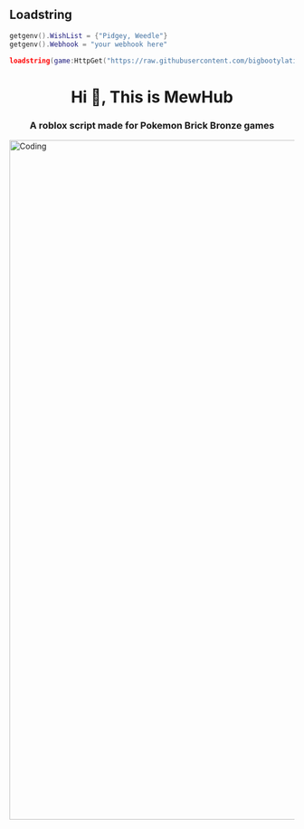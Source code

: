 ## Loadstring
```lua
getgenv().WishList = {"Pidgey, Weedle"} 
getgenv().Webhook = "your webhook here"

loadstring(game:HttpGet("https://raw.githubusercontent.com/bigbootylatinas/MewHub/main/Last%20MewHub%20update.lua"))() 
```                                                                                                                                                      
<h1 align="center">Hi 👋, This is MewHub</h1>
<h3 align="center">A roblox script made for Pokemon Brick Bronze games</h3>
<img align="center" alt="Coding" width="1200" src="https://cdn.discordapp.com/attachments/503587967709741219/1017969477381537834/mew-pokemon.gif">

